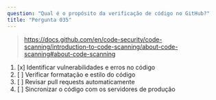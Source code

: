 ```yaml
---
question: "Qual é o propósito da verificação de código no GitHub?"
title: "Pergunta 035"
---
```


> https://docs.github.com/en/code-security/code-scanning/introduction-to-code-scanning/about-code-scanning#about-code-scanning
1. [x] Identificar vulnerabilidades e erros no código  
1. [ ] Verificar formatação e estilo do código  
1. [ ] Revisar pull requests automaticamente  
1. [ ] Sincronizar o código com os servidores de produção  
